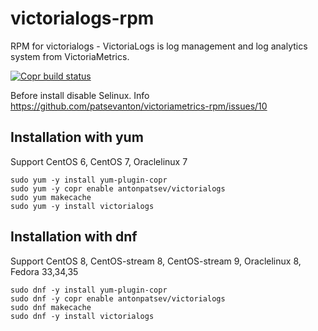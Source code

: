 # victorialogs-rpm
RPM for victorialogs - VictoriaLogs is log management and log analytics system from VictoriaMetrics.

[![Copr build status](https://copr.fedorainfracloud.org/coprs/antonpatsev/VictoriaMetrics/package/victoriametrics/status_image/last_build.png)](https://copr.fedorainfracloud.org/coprs/antonpatsev/VictoriaMetrics/package/victoriametrics/)

Before install disable Selinux. Info https://github.com/patsevanton/victoriametrics-rpm/issues/10

## Installation with yum
Support CentOS 6, CentOS 7, Oraclelinux 7

```
sudo yum -y install yum-plugin-copr
sudo yum -y copr enable antonpatsev/victorialogs
sudo yum makecache
sudo yum -y install victorialogs
```

## Installation with dnf
Support CentOS 8, CentOS-stream 8, CentOS-stream 9, Oraclelinux 8, Fedora 33,34,35

```
sudo dnf -y install yum-plugin-copr
sudo dnf -y copr enable antonpatsev/victorialogs
sudo dnf makecache
sudo dnf -y install victorialogs
```
